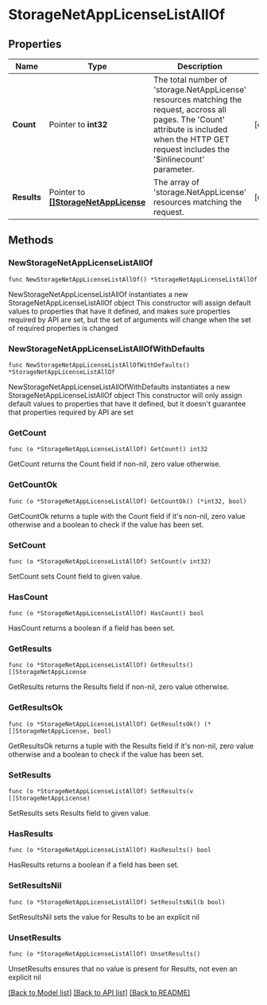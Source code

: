 # StorageNetAppLicenseListAllOf

## Properties

Name | Type | Description | Notes
------------ | ------------- | ------------- | -------------
**Count** | Pointer to **int32** | The total number of &#39;storage.NetAppLicense&#39; resources matching the request, accross all pages. The &#39;Count&#39; attribute is included when the HTTP GET request includes the &#39;$inlinecount&#39; parameter. | [optional] 
**Results** | Pointer to [**[]StorageNetAppLicense**](storage.NetAppLicense.md) | The array of &#39;storage.NetAppLicense&#39; resources matching the request. | [optional] 

## Methods

### NewStorageNetAppLicenseListAllOf

`func NewStorageNetAppLicenseListAllOf() *StorageNetAppLicenseListAllOf`

NewStorageNetAppLicenseListAllOf instantiates a new StorageNetAppLicenseListAllOf object
This constructor will assign default values to properties that have it defined,
and makes sure properties required by API are set, but the set of arguments
will change when the set of required properties is changed

### NewStorageNetAppLicenseListAllOfWithDefaults

`func NewStorageNetAppLicenseListAllOfWithDefaults() *StorageNetAppLicenseListAllOf`

NewStorageNetAppLicenseListAllOfWithDefaults instantiates a new StorageNetAppLicenseListAllOf object
This constructor will only assign default values to properties that have it defined,
but it doesn't guarantee that properties required by API are set

### GetCount

`func (o *StorageNetAppLicenseListAllOf) GetCount() int32`

GetCount returns the Count field if non-nil, zero value otherwise.

### GetCountOk

`func (o *StorageNetAppLicenseListAllOf) GetCountOk() (*int32, bool)`

GetCountOk returns a tuple with the Count field if it's non-nil, zero value otherwise
and a boolean to check if the value has been set.

### SetCount

`func (o *StorageNetAppLicenseListAllOf) SetCount(v int32)`

SetCount sets Count field to given value.

### HasCount

`func (o *StorageNetAppLicenseListAllOf) HasCount() bool`

HasCount returns a boolean if a field has been set.

### GetResults

`func (o *StorageNetAppLicenseListAllOf) GetResults() []StorageNetAppLicense`

GetResults returns the Results field if non-nil, zero value otherwise.

### GetResultsOk

`func (o *StorageNetAppLicenseListAllOf) GetResultsOk() (*[]StorageNetAppLicense, bool)`

GetResultsOk returns a tuple with the Results field if it's non-nil, zero value otherwise
and a boolean to check if the value has been set.

### SetResults

`func (o *StorageNetAppLicenseListAllOf) SetResults(v []StorageNetAppLicense)`

SetResults sets Results field to given value.

### HasResults

`func (o *StorageNetAppLicenseListAllOf) HasResults() bool`

HasResults returns a boolean if a field has been set.

### SetResultsNil

`func (o *StorageNetAppLicenseListAllOf) SetResultsNil(b bool)`

 SetResultsNil sets the value for Results to be an explicit nil

### UnsetResults
`func (o *StorageNetAppLicenseListAllOf) UnsetResults()`

UnsetResults ensures that no value is present for Results, not even an explicit nil

[[Back to Model list]](../README.md#documentation-for-models) [[Back to API list]](../README.md#documentation-for-api-endpoints) [[Back to README]](../README.md)



